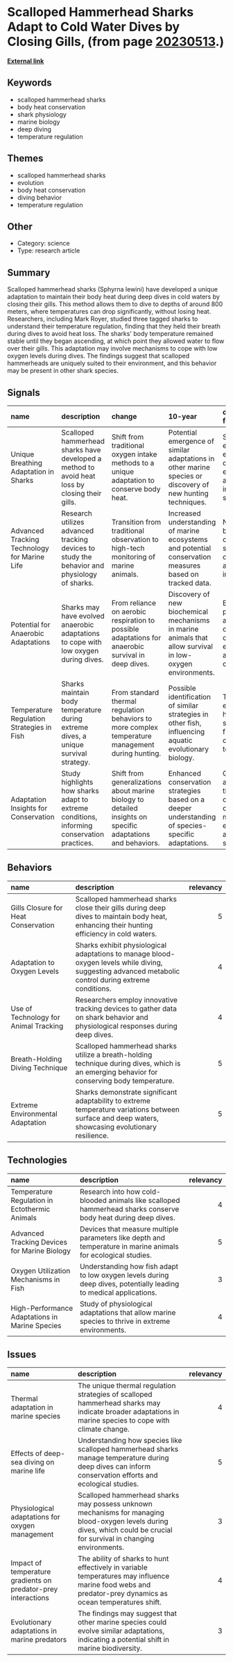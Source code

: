 # __Scalloped Hammerhead Sharks Adapt to Cold Water Dives by Closing Gills__, (from page [20230513](https://kghosh.substack.com/p/20230513).)

__[External link](https://www.nature.com/articles/d41586-023-01569-x)__



## Keywords

* scalloped hammerhead sharks
* body heat conservation
* shark physiology
* marine biology
* deep diving
* temperature regulation

## Themes

* scalloped hammerhead sharks
* evolution
* body heat conservation
* diving behavior
* temperature regulation

## Other

* Category: science
* Type: research article

## Summary

Scalloped hammerhead sharks (Sphyrna lewini) have developed a unique adaptation to maintain their body heat during deep dives in cold waters by closing their gills. This method allows them to dive to depths of around 800 meters, where temperatures can drop significantly, without losing heat. Researchers, including Mark Royer, studied three tagged sharks to understand their temperature regulation, finding that they held their breath during dives to avoid heat loss. The sharks' body temperature remained stable until they began ascending, at which point they allowed water to flow over their gills. This adaptation may involve mechanisms to cope with low oxygen levels during dives. The findings suggest that scalloped hammerheads are uniquely suited to their environment, and this behavior may be present in other shark species.

## Signals

| name                                         | description                                                                                    | change                                                                                                      | 10-year                                                                                                    | driving-force                                                                                |   relevancy |
|:---------------------------------------------|:-----------------------------------------------------------------------------------------------|:------------------------------------------------------------------------------------------------------------|:-----------------------------------------------------------------------------------------------------------|:---------------------------------------------------------------------------------------------|------------:|
| Unique Breathing Adaptation in Sharks        | Scalloped hammerhead sharks have developed a method to avoid heat loss by closing their gills. | Shift from traditional oxygen intake methods to a unique adaptation to conserve body heat.                  | Potential emergence of similar adaptations in other marine species or discovery of new hunting techniques. | Survival in extreme environments drives evolutionary adaptations in marine species.          |           4 |
| Advanced Tracking Technology for Marine Life | Research utilizes advanced tracking devices to study the behavior and physiology of sharks.    | Transition from traditional observation to high-tech monitoring of marine animals.                          | Increased understanding of marine ecosystems and potential conservation measures based on tracked data.    | Need for better data on marine species for conservation and research initiatives.            |           5 |
| Potential for Anaerobic Adaptations          | Sharks may have evolved anaerobic adaptations to cope with low oxygen during dives.            | From reliance on aerobic respiration to possible adaptations for anaerobic survival in deep dives.          | Discovery of new biochemical mechanisms in marine animals that allow survival in low-oxygen environments.  | Evolutionary pressure to adapt to changing ocean environments and hunting conditions.        |           3 |
| Temperature Regulation Strategies in Fish    | Sharks maintain body temperature during extreme dives, a unique survival strategy.             | From standard thermal regulation behaviors to more complex temperature management during hunting.           | Possible identification of similar strategies in other fish, influencing aquatic evolutionary biology.     | The need for efficient hunting strategies in fluctuating ocean temperatures.                 |           4 |
| Adaptation Insights for Conservation         | Study highlights how sharks adapt to extreme conditions, informing conservation practices.     | Shift from generalizations about marine biology to detailed insights on specific adaptations and behaviors. | Enhanced conservation strategies based on a deeper understanding of species-specific adaptations.          | Growing awareness of the impact of climate change on marine ecosystems and species survival. |           5 |

## Behaviors

| name                                  | description                                                                                                                                           |   relevancy |
|:--------------------------------------|:------------------------------------------------------------------------------------------------------------------------------------------------------|------------:|
| Gills Closure for Heat Conservation   | Scalloped hammerhead sharks close their gills during deep dives to maintain body heat, enhancing their hunting efficiency in cold waters.             |           5 |
| Adaptation to Oxygen Levels           | Sharks exhibit physiological adaptations to manage blood-oxygen levels while diving, suggesting advanced metabolic control during extreme conditions. |           4 |
| Use of Technology for Animal Tracking | Researchers employ innovative tracking devices to gather data on shark behavior and physiological responses during deep dives.                        |           4 |
| Breath-Holding Diving Technique       | Scalloped hammerhead sharks utilize a breath-holding technique during dives, which is an emerging behavior for conserving body temperature.           |           5 |
| Extreme Environmental Adaptation      | Sharks demonstrate significant adaptability to extreme temperature variations between surface and deep waters, showcasing evolutionary resilience.    |           5 |

## Technologies

| name                                           | description                                                                                                       |   relevancy |
|:-----------------------------------------------|:------------------------------------------------------------------------------------------------------------------|------------:|
| Temperature Regulation in Ectothermic Animals  | Research into how cold-blooded animals like scalloped hammerhead sharks conserve body heat during deep dives.     |           4 |
| Advanced Tracking Devices for Marine Biology   | Devices that measure multiple parameters like depth and temperature in marine animals for ecological studies.     |           5 |
| Oxygen Utilization Mechanisms in Fish          | Understanding how fish adapt to low oxygen levels during deep dives, potentially leading to medical applications. |           3 |
| High-Performance Adaptations in Marine Species | Study of physiological adaptations that allow marine species to thrive in extreme environments.                   |           4 |

## Issues

| name                                                          | description                                                                                                                                                             |   relevancy |
|:--------------------------------------------------------------|:------------------------------------------------------------------------------------------------------------------------------------------------------------------------|------------:|
| Thermal adaptation in marine species                          | The unique thermal regulation strategies of scalloped hammerhead sharks may indicate broader adaptations in marine species to cope with climate change.                 |           4 |
| Effects of deep-sea diving on marine life                     | Understanding how species like scalloped hammerhead sharks manage temperature during deep dives can inform conservation efforts and ecological studies.                 |           5 |
| Physiological adaptations for oxygen management               | Scalloped hammerhead sharks may possess unknown mechanisms for managing blood-oxygen levels during dives, which could be crucial for survival in changing environments. |           3 |
| Impact of temperature gradients on predator-prey interactions | The ability of sharks to hunt effectively in variable temperatures may influence marine food webs and predator-prey dynamics as ocean temperatures shift.               |           4 |
| Evolutionary adaptations in marine predators                  | The findings may suggest that other marine species could evolve similar adaptations, indicating a potential shift in marine biodiversity.                               |           3 |